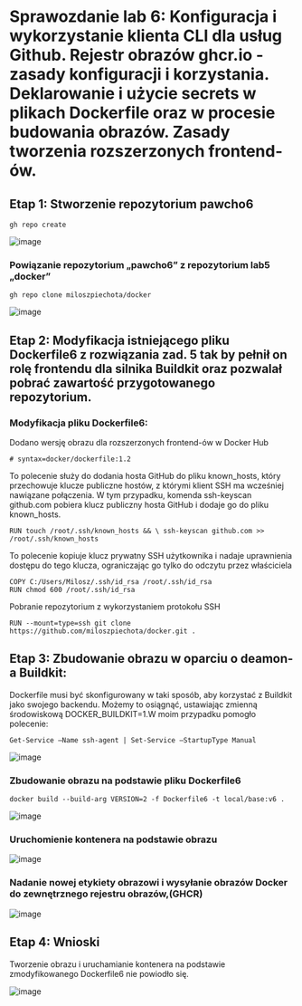# Sprawozdanie lab 6: Konfiguracja i wykorzystanie klienta CLI dla usług Github. Rejestr obrazów ghcr.io - zasady konfiguracji i korzystania. Deklarowanie i użycie secrets w plikach Dockerfile oraz w procesie budowania obrazów. Zasady tworzenia rozszerzonych frontend-ów. 

## Etap 1: Stworzenie repozytorium pawcho6

```gh repo create```

![image](https://github.com/miloszpiechota/pawcho6/assets/161620373/1b4c98b3-e895-41bd-86f8-bf5297065b4d)

### Powiązanie repozytorium „pawcho6” z repozytorium lab5 „docker”

```gh repo clone miloszpiechota/docker```

![image](https://github.com/miloszpiechota/pawcho6/assets/161620373/b768558d-1c72-4593-9c7f-14aeba31688b)

## Etap 2: Modyfikacja istniejącego pliku Dockerfile6 z rozwiązania zad. 5 tak by pełnił on rolę frontendu dla silnika Buildkit oraz pozwalał pobrać zawartość przygotowanego repozytorium.

### Modyfikacja pliku Dockerfile6:

Dodano wersję obrazu dla rozszerzonych frontend-ów w Docker Hub

```# syntax=docker/dockerfile:1.2```

To polecenie służy do dodania hosta GitHub do pliku known_hosts, który przechowuje klucze publiczne hostów,
z którymi klient SSH ma wcześniej nawiązane połączenia. W tym przypadku, komenda ssh-keyscan github.com pobiera
klucz publiczny hosta GitHub i dodaje go do pliku known_hosts. 

```
RUN touch /root/.ssh/known_hosts && \ ssh-keyscan github.com >> /root/.ssh/known_hosts
```

To polecenie kopiuje klucz prywatny SSH użytkownika i nadaje uprawnienia dostępu do tego klucza,
ograniczając go tylko do odczytu przez właściciela

```
COPY C:/Users/Milosz/.ssh/id_rsa /root/.ssh/id_rsa
RUN chmod 600 /root/.ssh/id_rsa
```

Pobranie repozytorium z wykorzystaniem protokołu SSH

```RUN --mount=type=ssh git clone https://github.com/miloszpiechota/docker.git .```

## Etap 3: Zbudowanie obrazu w oparciu o deamon-a Buildkit:

Dockerfile musi być skonfigurowany w taki sposób, aby korzystać z Buildkit jako swojego backendu. Możemy to osiągnąć, ustawiając zmienną środowiskową DOCKER_BUILDKIT=1.W moim przypadku pomogło polecenie: 

```Get-Service –Name ssh-agent | Set-Service –StartupType Manual```

![image](https://github.com/miloszpiechota/pawcho6/assets/161620373/2a3edaba-333b-4965-9397-4196b96002cd)

### Zbudowanie obrazu na podstawie pliku Dockerfile6

```docker build --build-arg VERSION=2 -f Dockerfile6 -t local/base:v6 .```

![image](https://github.com/miloszpiechota/pawcho6/assets/161620373/7534168d-7531-4f53-839a-c7a568f26ee5)


### Uruchomienie kontenera na podstawie obrazu 

![image](https://github.com/miloszpiechota/pawcho6/assets/161620373/d583bb5a-9a76-47f3-b2d0-a1e1104b02d5)

### Nadanie nowej etykiety obrazowi i wysyłanie obrazów Docker do zewnętrznego rejestru obrazów,(GHCR) 

![image](https://github.com/miloszpiechota/pawcho6/assets/161620373/24177528-123b-4952-b4b6-3294a01fcba9)

## Etap 4: Wnioski

Tworzenie obrazu i uruchamianie kontenera na podstawie zmodyfikowanego Dockerfile6 nie powiodło się.

![image](https://github.com/miloszpiechota/pawcho6/assets/161620373/f0ed18de-49b4-4c02-96a2-039b06ae14fd)

